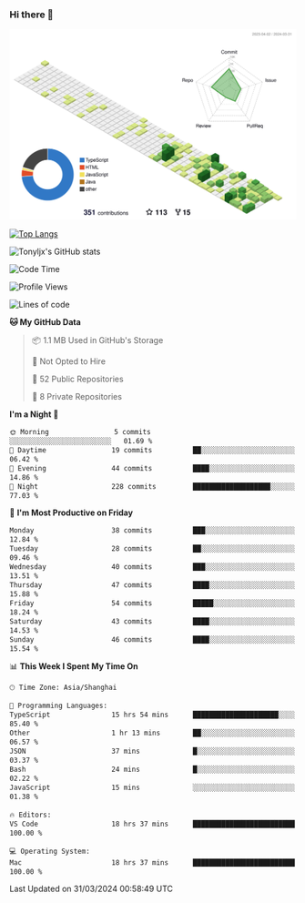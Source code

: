 ### Hi there 👋

![](./profile-3d-contrib/profile-green-animate.svg)

 

[![Top Langs](https://github-readme-stats.vercel.app/api/top-langs/?username=tonyljx)](https://github.com/anuraghazra/github-readme-stats)

![Tonyljx's GitHub stats](https://github-readme-stats.vercel.app/api?username=tonyljx&theme=default&show_icons=true)

 

<!--START_SECTION:waka-->
![Code Time](http://img.shields.io/badge/Code%20Time-254%20hrs%2014%20mins-blue)

![Profile Views](http://img.shields.io/badge/Profile%20Views-1-blue)

![Lines of code](https://img.shields.io/badge/From%20Hello%20World%20I%27ve%20Written-347.9%20thousand%20lines%20of%20code-blue)

**🐱 My GitHub Data** 

> 📦 1.1 MB Used in GitHub's Storage 
 > 
> 🚫 Not Opted to Hire
 > 
> 📜 52 Public Repositories 
 > 
> 🔑 8 Private Repositories 
 > 
**I'm a Night 🦉** 

```text
🌞 Morning                5 commits           ░░░░░░░░░░░░░░░░░░░░░░░░░   01.69 % 
🌆 Daytime                19 commits          ██░░░░░░░░░░░░░░░░░░░░░░░   06.42 % 
🌃 Evening                44 commits          ████░░░░░░░░░░░░░░░░░░░░░   14.86 % 
🌙 Night                  228 commits         ███████████████████░░░░░░   77.03 % 
```
📅 **I'm Most Productive on Friday** 

```text
Monday                   38 commits          ███░░░░░░░░░░░░░░░░░░░░░░   12.84 % 
Tuesday                  28 commits          ██░░░░░░░░░░░░░░░░░░░░░░░   09.46 % 
Wednesday                40 commits          ███░░░░░░░░░░░░░░░░░░░░░░   13.51 % 
Thursday                 47 commits          ████░░░░░░░░░░░░░░░░░░░░░   15.88 % 
Friday                   54 commits          █████░░░░░░░░░░░░░░░░░░░░   18.24 % 
Saturday                 43 commits          ████░░░░░░░░░░░░░░░░░░░░░   14.53 % 
Sunday                   46 commits          ████░░░░░░░░░░░░░░░░░░░░░   15.54 % 
```


📊 **This Week I Spent My Time On** 

```text
🕑︎ Time Zone: Asia/Shanghai

💬 Programming Languages: 
TypeScript               15 hrs 54 mins      █████████████████████░░░░   85.40 % 
Other                    1 hr 13 mins        ██░░░░░░░░░░░░░░░░░░░░░░░   06.57 % 
JSON                     37 mins             █░░░░░░░░░░░░░░░░░░░░░░░░   03.37 % 
Bash                     24 mins             █░░░░░░░░░░░░░░░░░░░░░░░░   02.22 % 
JavaScript               15 mins             ░░░░░░░░░░░░░░░░░░░░░░░░░   01.38 % 

🔥 Editors: 
VS Code                  18 hrs 37 mins      █████████████████████████   100.00 % 

💻 Operating System: 
Mac                      18 hrs 37 mins      █████████████████████████   100.00 % 
```


 Last Updated on 31/03/2024 00:58:49 UTC
<!--END_SECTION:waka-->
